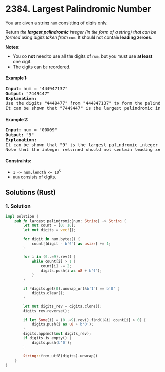 # 2384. Largest Palindromic Number
You are given a string `num` consisting of digits only.

Return *the **largest palindromic** integer (in the form of a string) that can be formed using digits taken from* `num`. It should not contain **leading zeroes**.

**Notes:**

* You do **not** need to use all the digits of `num`, but you must use **at least** one digit.
* The digits can be reordered.

#### Example 1:
<pre>
<strong>Input:</strong> num = "444947137"
<strong>Output:</strong> "7449447"
<strong>Explanation:</strong>
Use the digits "4449477" from "444947137" to form the palindromic integer "7449447".
It can be shown that "7449447" is the largest palindromic integer that can be formed.
</pre>

#### Example 2:
<pre>
<strong>Input:</strong> num = "00009"
<strong>Output:</strong> "9"
<strong>Explanation:</strong>
It can be shown that "9" is the largest palindromic integer that can be formed.
Note that the integer returned should not contain leading zeroes.
</pre>

#### Constraints:
* <code>1 <= num.length <= 10<sup>5</sup></code>
* `num` consists of digits.

## Solutions (Rust)

### 1. Solution
```Rust
impl Solution {
    pub fn largest_palindromic(num: String) -> String {
        let mut count = [0; 10];
        let mut digits = vec![];

        for digit in num.bytes() {
            count[(digit - b'0') as usize] += 1;
        }

        for i in (0..=9).rev() {
            while count[i] > 1 {
                count[i] -= 2;
                digits.push(i as u8 + b'0');
            }
        }

        if *digits.get(0).unwrap_or(&b'1') == b'0' {
            digits.clear();
        }

        let mut digits_rev = digits.clone();
        digits_rev.reverse();

        if let Some(i) = (0..=9).rev().find(|&i| count[i] > 0) {
            digits.push(i as u8 + b'0');
        }
        digits.append(&mut digits_rev);
        if digits.is_empty() {
            digits.push(b'0');
        }

        String::from_utf8(digits).unwrap()
    }
}
```
